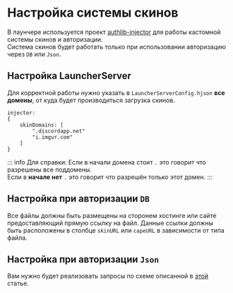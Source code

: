# Настройка системы скинов

В лаунчере используется проект [authlib-injector](https://github.com/yushijinhun/authlib-injector) для работы кастомной системы скинов и авторизации.  
Система скинов будет работать только при использовании авторизацию через `DB` или `Json`.

## Настройка LauncherServer

Для корректной работы нужно указать в `LauncherServerConfig.hjson` **все домены**, от куда будет производиться загрузка скинов.

```hjson
injector:
{
    skinDomains: [
        ".discordapp.net"
        "i.imgur.com"
    ]
}
```

::: info Для справки:
Если в начали домена стоит `.` это говорит что разрешены все поддомены.  
Если в **начале нет** `.` это говорит что разрешён только этот домен.
:::

## Настройка при авторизации `DB`

Все файлы должны быть размещены на сторонем хостинге или сайте предоставляющий прямую ссылку на файл.
Данные ссылки должны быть расположены в столбце `skinURL` или `capeURL` в зависимости от типа файла.

## Настройка при авторизации `Json`

Вам нужно будет реализовать запросы по схеме описанной в [этой](../for-developers/json-auth.md) статье.
